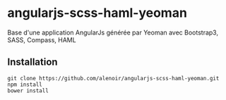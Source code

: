 # angularjs-scss-haml-yeoman

Base d'une application AngularJs générée par Yeoman avec Bootstrap3, SASS, Compass, HAML

## Installation

    git clone https://github.com/alenoir/angularjs-scss-haml-yeoman.git
    npm install 
    bower install
